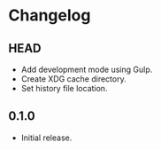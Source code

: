 # Changelog

## HEAD

- Add development mode using Gulp.
- Create XDG cache directory.
- Set history file location.

## 0.1.0

- Initial release.
